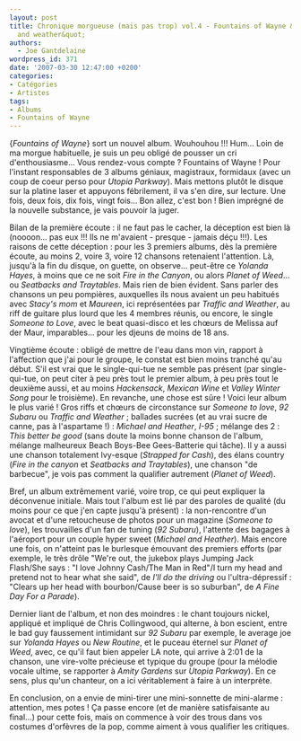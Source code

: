 ```yaml
---
layout: post
title: Chronique morgueuse (mais pas trop) vol.4 - Fountains of Wayne &quot;Traffic
  and weather&quot;
authors:
  - Joe Gantdelaine
wordpress_id: 371
date: '2007-03-30 12:47:00 +0200'
categories:
- Catégories
- Artistes
tags:
- Albums
- Fountains of Wayne
---
```

{*Fountains of Wayne*} sort un nouvel album. Wouhouhou !!! Hum... Loin de ma morgue habituelle, je suis un peu obligé de pousser un cri d'enthousiasme... Vous rendez-vous compte ? Fountains of Wayne ! Pour l'instant responsables de 3 albums géniaux, magistraux, formidaux (avec un coup de coeur perso pour *Utopia Parkway*). Mais mettons plutôt le disque sur la platine laser et appuyons fébrilement, il va s'en dire, sur lecture. Une fois, deux fois, dix fois, vingt fois... Bon allez, c'est bon ! Bien imprégné de la nouvelle substance, je vais pouvoir la juger.

Bilan de la première écoute : il ne faut pas le cacher, la déception est bien là (noooon... pas eux !!! Ils ne m'avaient - presque - jamais déçu !!!). Les raisons de cette déception : pour les 3 premiers albums, dès la première écoute, au moins 2, voire 3, voire 12 chansons retenaient l'attention. Là, jusqu'à la fin du disque, on guette, on observe... peut-être ce *Yolanda Hayes*, à moins que ce ne soit *Fire in the Canyon*, ou alors *Planet of Weed*... ou *Seatbacks and Traytables*. Mais rien de bien évident. Sans parler des chansons un peu pompières, auxquelles ils nous avaient un peu habitués avec *Stacy's mom* et *Maureen*, ici représentées par *Traffic and Weather*, au riff de guitare plus lourd que les 4 membres réunis, ou encore, le single *Someone to Love*, avec le beat quasi-disco et les chœurs de Melissa auf der Maur, imparables... pour les djeuns de moins de 18 ans.

Vingtième écoute : obligé de mettre de l'eau dans mon vin, rapport à l'affection que j'ai pour le groupe, le constat est bien moins tranché qu'au début. S'il est vrai que le single-qui-tue ne semble pas présent (par single-qui-tue, on peut citer à peu près tout le premier album, à peu près tout le deuxième aussi, et au moins *Hackensack*, *Mexican Wine* et *Valley Winter Song* pour le troisième). En revanche, une chose est sûre ! Voici leur album le plus varié ! Gros riffs et chœurs de circonstance sur *Someone to love*, *92 Subaru* ou *Traffic and Weather* ; ballades sucrées (et au vrai sucre de canne, pas à l'aspartame !) : *Michael and Heather*, *I-95* ; mélange des 2 : *This better be good* (sans doute la moins bonne chanson de l'album, mélange malheureux Beach Boys-Bee Gees-Batterie qui tâche). Il y a aussi une chanson totalement Ivy-esque (*Strapped for Cash*), des élans country (*Fire in the canyon* et *Seatbacks and Traytables*), une chanson "de barbecue", je vois pas comment la qualifier autrement (*Planet of Weed*).

Bref, un album extrêmement varié, voire trop, ce qui peut expliquer la déconvenue initiale. Mais tout l'album est lié par des paroles de qualité (du moins pour ce que j'en capte jusqu'à présent) : la non-rencontre d'un avocat et d'une retoucheuse de photos pour un magazine (*Someone to love*), les trouvailles d'un fan de tuning (*92 Subaru*), l'attente des bagages à l'aéroport pour un couple hyper sweet (*Michael and Heather*). Mais encore une fois, on n'atteint pas le burlesque émouvant des premiers efforts (par exemple, le très drôle "We're out, the jukebox plays Jumping Jack Flash/She says : "I love Johnny Cash/The Man in Red"/I turn my head and pretend not to hear what she said", de *I'll do the driving* ou l'ultra-dépressif : "Clears up her head with bourbon/Cause beer is so suburban", de *A Fine Day For a Parade*).

Dernier liant de l'album, et non des moindres : le chant toujours nickel, appliqué et impliqué de Chris Collingwood, qui alterne, à bon escient, entre le bad guy faussement intimidant sur *92 Subaru* par exemple, le average joe sur *Yolanda Hayes* ou *New Routine*, et le puceau éternel sur *Planet of Weed*, avec, ce qu'il faut bien appeler LA note, qui arrive à 2:01 de la chanson, une vire-volte précieuse et typique du groupe (pour la mélodie vocale ultime, se rapporter à *Amity Gardens* sur *Utopia Parkway*). En ce sens, plus qu'un chanteur, on a ici véritablement à faire à un interprète.

En conclusion, on a envie de mini-tirer une mini-sonnette de mini-alarme : attention, mes potes ! Ça passe encore (et de manière satisfaisante au final...) pour cette fois, mais on commence à voir des trous dans vos costumes d'orfèvres de la pop, comme aiment à vous qualifier les critiques.
